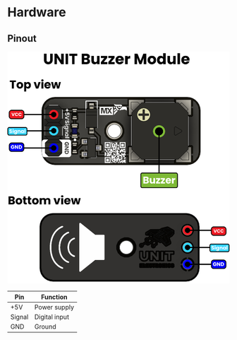 # Hardware

## Pinout

![PINOUT](resources/buzzer_pinout.jpg)


| Pin     | Function        |
|---------|-----------------|
| +5V     | Power supply    |
| Signal  | Digital input   |
| GND     | Ground          |